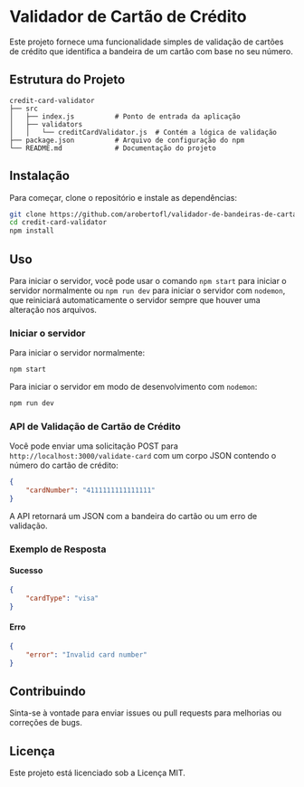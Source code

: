 # Validador de Cartão de Crédito

Este projeto fornece uma funcionalidade simples de validação de cartões de crédito que identifica a bandeira de um cartão com base no seu número.

## Estrutura do Projeto

```
credit-card-validator
├── src
│   ├── index.js          # Ponto de entrada da aplicação
│   ├── validators
│   │   └── creditCardValidator.js  # Contém a lógica de validação
├── package.json          # Arquivo de configuração do npm
└── README.md             # Documentação do projeto
```

## Instalação

Para começar, clone o repositório e instale as dependências:

```bash
git clone https://github.com/arobertofl/validador-de-bandeiras-de-cartao-de-credito.git
cd credit-card-validator
npm install
```

## Uso

Para iniciar o servidor, você pode usar o comando `npm start` para iniciar o servidor normalmente ou `npm run dev` para iniciar o servidor com `nodemon`, que reiniciará automaticamente o servidor sempre que houver uma alteração nos arquivos.

### Iniciar o servidor

Para iniciar o servidor normalmente:
```bash
npm start
```

Para iniciar o servidor em modo de desenvolvimento com `nodemon`:
```bash
npm run dev
```

### API de Validação de Cartão de Crédito

Você pode enviar uma solicitação POST para `http://localhost:3000/validate-card` com um corpo JSON contendo o número do cartão de crédito:

```json
{
    "cardNumber": "4111111111111111"
}
```

A API retornará um JSON com a bandeira do cartão ou um erro de validação.

### Exemplo de Resposta

#### Sucesso
```json
{
    "cardType": "visa"
}
```

#### Erro
```json
{
    "error": "Invalid card number"
}
```

## Contribuindo

Sinta-se à vontade para enviar issues ou pull requests para melhorias ou correções de bugs.

## Licença

Este projeto está licenciado sob a Licença MIT.

